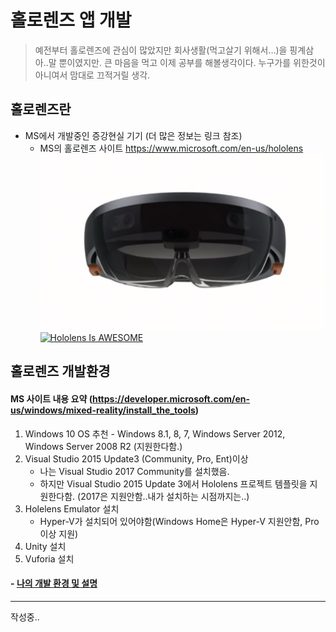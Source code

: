 # 홀로렌즈 앱 개발

> 예전부터 홀로렌즈에 관심이 많았지만 회사생활(먹고살기 위해서...)을 핑계삼아..말 뿐이였지만.
큰 마음을 먹고 이제 공부를 해볼생각이다.
누구가를 위한것이 아니여서 맘대로 끄적거릴 생각.

## 홀로렌즈란
* MS에서 개발중인 증강현실 기기 (더 많은 정보는 링크 참조)
  * MS의 홀로렌즈 사이트 <https://www.microsoft.com/en-us/hololens>
  ![hololens(from wiki)](./images/hololens.jpg)
  [![Hololens Is AWESOME](https://img.youtube.com/vi/pLd9WPlaMpY/0.jpg)](https://youtu.be/pLd9WPlaMpY "Hololens Is AWESOME")

## 홀로렌즈 개발환경 
#### MS 사이트 내용 요약 (<https://developer.microsoft.com/en-us/windows/mixed-reality/install_the_tools>)
1. Windows 10 OS 추천 - Windows 8.1, 8, 7, Windows Server 2012, Windows Server 2008 R2 (지원한다함.)
2. Visual Studio 2015 Update3 (Community, Pro, Ent)이상
	* 나는 Visual Studio 2017 Community를 설치했음.
	* 하지만 Visual Studio 2015 Update 3에서 Hololens 프로젝트 템플릿을 지원한다함. (2017은 지원안함..내가 설치하는 시점까지는..)
3. Holelens Emulator 설치
	* Hyper-V가 설치되어 있어야함(Windows Home은 Hyper-V 지원안함, Pro 이상 지원)
4. Unity 설치
5. Vuforia 설치

#### - [나의 개발 환경 및 설명](./MyDevelopEnv.md)
* * *
작성중..


